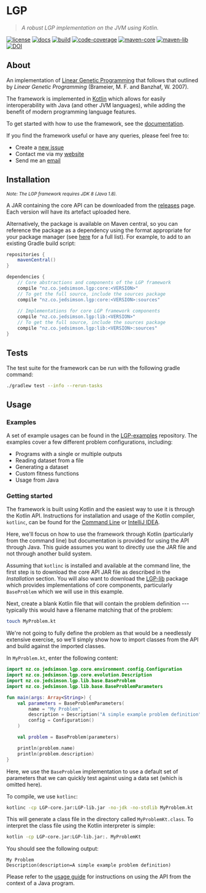 # LGP

> *A robust LGP implementation on the JVM using Kotlin.*

[![license][license-image]][license-url]
[![docs][docs-image]][docs-url]
[![build][build-image]][build-url]
[![code-coverage][code-coverage-image]][code-coverage-url]
[![maven-core][maven-image-core]][maven-url-core]
[![maven-lib][maven-image-lib]][maven-url-lib]
[![DOI][doi-image]][doi-url]

## About

An implementation of [Linear Genetic Programming](https://en.wikipedia.org/wiki/Linear_genetic_programming) that follows that outlined by *Linear Genetic Programming* (Brameier, M. F. and Banzhaf, W. 2007).

The framework is implemented in [Kotlin](https://kotlinlang.org) which allows for easily interoperability with Java (and other JVM languages), while adding the benefit of modern programming language features.

To get started with how to use the framework, see the [documentation](http://lgp.readthedocs.io/en/latest/).

If you find the framework useful or have any queries, please feel free to:

- Create a [new issue](https://github.com/JedS6391/LGP/issues/new)
- Contact me via my [website](http://www.jedsimson.co.nz/contact)
- Send me an [email](mailto:jed.simson@gmail.com?Subject=LGP)

## Installation

<small>*Note: The LGP framework requires JDK 8 (Java 1.8).*</small>

A JAR containing the core API can be downloaded from the [releases](https://github.com/JedS6391/LGP/releases/) page. Each version will have its artefact uploaded here.

Alternatively, the package is available on Maven central, so you can reference the package as a dependency using the format appropriate for your package manager (see [here](https://search.maven.org/artifact/nz.co.jedsimson.lgp/LGP) for a full list). For example, to add to an existing Gradle build script:

```gradle
repositories {
    mavenCentral()
}

dependencies {
    // Core abstractions and components of the LGP framework
    compile "nz.co.jedsimson.lgp:core:<VERSION>"
    // To get the full source, include the sources package
    compile "nz.co.jedsimson.lgp:core:<VERSION>:sources"
    
    // Implementations for core LGP framework components
    compile "nz.co.jedsimson.lgp:lib:<VERSION>"
    // To get the full source, include the sources package
    compile "nz.co.jedsimson.lgp:lib:<VERSION>:sources"
}
```

## Tests

The test suite for the framework can be run with the following gradle command:

```bash
./gradlew test --info --rerun-tasks
```

## Usage

### Examples

A set of example usages can be found in the [LGP-examples](https://github.com/JedS6391/LGP-examples) repository. The examples cover a few different problem configurations, including:

- Programs with a single or multiple outputs
- Reading dataset from a file
- Generating a dataset
- Custom fitness functions
- Usage from Java

### Getting started

The framework is built using Kotlin and the easiest way to use it is through the Kotlin API. Instructions for installation and usage of the Kotlin compiler, `kotlinc`, can be found for the [Command Line](https://kotlinlang.org/docs/tutorials/command-line.html) or [IntelliJ IDEA](https://kotlinlang.org/docs/tutorials/getting-started.html). 

Here, we'll focus on how to use the framework through Kotlin (particularly from the command line) but documentation is provided for using the API through Java. This guide assumes you want to directly use the JAR file and not through another build system.

Assuming that `kotlinc` is installed and available at the command line, the first step is to download the core API JAR file as described in the *Installation* section. You will also want to download the [LGP-lib](https://github.com/JedS6391/LGP-lib/releases) package which provides implementations of core components, particularly `BaseProblem` which we will use in this example.

Next, create a blank Kotlin file that will contain the problem definition --- typically this would have a filename matching that of the problem:

```bash
touch MyProblem.kt
```

We're not going to fully define the problem as that would be a needlessly extensive exercise, so we'll simply show how to import classes from the API and build against the imported classes.

In `MyProblem.kt`, enter the following content:

```kotlin
import nz.co.jedsimson.lgp.core.environment.config.Configuration
import nz.co.jedsimson.lgp.core.evolution.Description
import nz.co.jedsimson.lgp.lib.base.BaseProblem
import nz.co.jedsimson.lgp.lib.base.BaseProblemParameters

fun main(args: Array<String>) {
    val parameters = BaseProblemParameters(
        name = "My Problem",
        description = Description("A simple example problem definition"),
        config = Configuration()
    )

    val problem = BaseProblem(parameters)

    println(problem.name)
    println(problem.description)
}
```

Here, we use the `BaseProblem` implementation to use a default set of parameters that we can quickly test against using a data set (which is omitted here).

To compile, we use `kotlinc`:

```bash
kotlinc -cp LGP-core.jar:LGP-lib.jar -no-jdk -no-stdlib MyProblem.kt
```

This will generate a class file in the directory called `MyProblemKt.class`. To interpret the class file using the Kotlin interpreter is simple:

```bash
kotlin -cp LGP-core.jar:LGP-lib.jar:. MyProblemKt
```

You should see the following output:

```text
My Problem
Description(description=A simple example problem definition)
```

Please refer to the [usage guide](http://lgp.readthedocs.io/en/latest/guide/usage.html#with-java) for instructions on using the API from the context of a Java program.

[license-image]: https://img.shields.io/github/license/mashape/apistatus.svg?style=flat
[license-url]: https://github.com/JedS6391/LGP/blob/master/LICENSE
[docs-image]: https://readthedocs.org/projects/lgp/badge/?version=stable&style=flat
[docs-url]: http://lgp.readthedocs.io/en/latest/
[build-image]: https://img.shields.io/github/workflow/status/JedS6391/LGP/Release
[build-url]: https://github.com/JedS6391/LGP/actions/workflows/release.yml
[maven-image-core]: https://img.shields.io/maven-central/v/nz.co.jedsimson.lgp/LGP.svg?label=core&style=flat
[maven-url-core]: https://search.maven.org/search?q=g:%22nz.co.jedsimson.lgp%22%20AND%20a:%22LGP%22
[maven-image-lib]: https://img.shields.io/maven-central/v/nz.co.jedsimson.lgp/LGP-lib.svg?label=lib&style=flat
[maven-url-lib]: https://search.maven.org/search?q=g:%22nz.co.jedsimson.lgp%22%20AND%20a:%22LGP-lib%22
[code-coverage-image]:https://img.shields.io/codecov/c/github/JedS6391/LGP.svg
[code-coverage-url]:https://codecov.io/gh/JedS6391/LGP/branch/develop/
[doi-image]:https://joss.theoj.org/papers/10.21105/joss.01337/status.svg
[doi-url]:https://doi.org/10.21105/joss.01337

